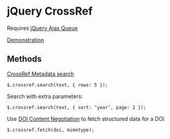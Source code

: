 # jQuery CrossRef

Requires [jQuery Ajax Queue](https://github.com/hubgit/jquery-ajax-queue)

[Demonstration](http://git.macropus.org/reference-resolver/)

## Methods

[CrossRef Metadata search](http://search.crossref.org/help/api)

    $.crossref.search(text, { rows: 5 });

Search with extra parameters:

    $.crossref.search(text, { sort: ‘year’, page: 2 });

Use [DOI Content Negotiation](http://www.crosscite.org/cn/) to fetch structured data for a DOI

    $.crossref.fetch(doi, mimetype);

